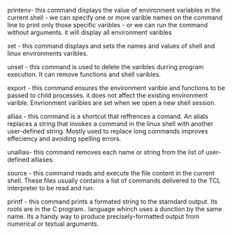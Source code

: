 printenv- this command displays the value of environment variables in the current shell
		- we can specify one or more varible names on the command line to  print only those specific varibles
		- or we can run the command without arguments. it will display all environment varibles

set		- this command displays and sets the names and values of shell and linux environments varibles.

unset	- this command is used to delete the varibles durring program execution. It can remove functions 
		  and shell varibles.

export  - this command ensures the environment varible and functions to be passed to child processes. it does not
		  affect the existing environment varible. Envrionment varibles are set when we open a new shell session.

allias	- this command is a shortcut that reffrences a comand. An alials replaces a string that invokes a command
		  in the linux shell with another user-defined string. Mostly used to replace long commands improves 
		  effeciency and avoiding spelling errors.

unallias-  this command removes each name or string from the list of user-defined alliases.

source  - this command reads and execute the file content in the current shell. These files usually contains a list
		  of commands delivered to the TCL interpreter to be read and run.

printf  - this command prints a formated string to the starndard output. Its roots are in the C program.. language
		  whinch  uses a dunction by the same name. Its a handy way to produce precisely-formatted output from 
		  numerical or textual arguments.
